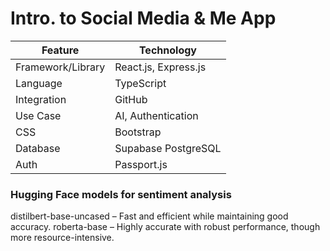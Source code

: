 # Intro. to Social Media & Me App
| Feature | Technology |
|-----|------|
| Framework/Library| React.js, Express.js|
| Language | TypeScript |
| Integration | GitHub |
| Use Case| AI, Authentication|
| CSS| Bootstrap|
| Database| Supabase PostgreSQL|
| Auth| Passport.js|

### Hugging Face models for sentiment analysis
distilbert-base-uncased – Fast and efficient while maintaining good accuracy.
roberta-base – Highly accurate with robust performance, though more resource-intensive.
